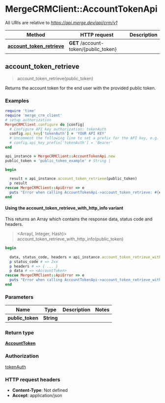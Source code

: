 # MergeCRMClient::AccountTokenApi

All URIs are relative to *https://api.merge.dev/api/crm/v1*

| Method | HTTP request | Description |
| ------ | ------------ | ----------- |
| [**account_token_retrieve**](AccountTokenApi.md#account_token_retrieve) | **GET** /account-token/{public_token} |  |


## account_token_retrieve

> <AccountToken> account_token_retrieve(public_token)



Returns the account token for the end user with the provided public token.

### Examples

```ruby
require 'time'
require 'merge_crm_client'
# setup authorization
MergeCRMClient.configure do |config|
  # Configure API key authorization: tokenAuth
  config.api_key['tokenAuth'] = 'YOUR API KEY'
  # Uncomment the following line to set a prefix for the API key, e.g. 'Bearer' (defaults to nil)
  # config.api_key_prefix['tokenAuth'] = 'Bearer'
end

api_instance = MergeCRMClient::AccountTokenApi.new
public_token = 'public_token_example' # String | 

begin
  
  result = api_instance.account_token_retrieve(public_token)
  p result
rescue MergeCRMClient::ApiError => e
  puts "Error when calling AccountTokenApi->account_token_retrieve: #{e}"
end
```

#### Using the account_token_retrieve_with_http_info variant

This returns an Array which contains the response data, status code and headers.

> <Array(<AccountToken>, Integer, Hash)> account_token_retrieve_with_http_info(public_token)

```ruby
begin
  
  data, status_code, headers = api_instance.account_token_retrieve_with_http_info(public_token)
  p status_code # => 2xx
  p headers # => { ... }
  p data # => <AccountToken>
rescue MergeCRMClient::ApiError => e
  puts "Error when calling AccountTokenApi->account_token_retrieve_with_http_info: #{e}"
end
```

### Parameters

| Name | Type | Description | Notes |
| ---- | ---- | ----------- | ----- |
| **public_token** | **String** |  |  |

### Return type

[**AccountToken**](AccountToken.md)

### Authorization

[tokenAuth](../README.md#tokenAuth)

### HTTP request headers

- **Content-Type**: Not defined
- **Accept**: application/json

